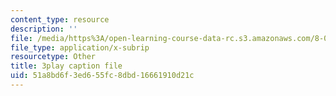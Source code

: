 ```yaml
---
content_type: resource
description: ''
file: /media/https%3A/open-learning-course-data-rc.s3.amazonaws.com/8-04-quantum-physics-i-spring-2016/51a8bd6f3ed655fc8dbd16661910d21c_jANZxzetPaQ.vtt
file_type: application/x-subrip
resourcetype: Other
title: 3play caption file
uid: 51a8bd6f-3ed6-55fc-8dbd-16661910d21c
---
```

